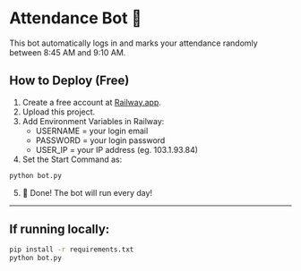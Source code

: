 # Attendance Bot 🤖

This bot automatically logs in and marks your attendance randomly between 8:45 AM and 9:10 AM.

## How to Deploy (Free)

1. Create a free account at [Railway.app](https://railway.app/).
2. Upload this project.
3. Add Environment Variables in Railway:
   - USERNAME = your login email
   - PASSWORD = your login password
   - USER_IP = your IP address (eg. 103.1.93.84)
4. Set the Start Command as:

```bash
python bot.py
```

5. 🎉 Done! The bot will run every day!

---

## If running locally:

```bash
pip install -r requirements.txt
python bot.py
```

